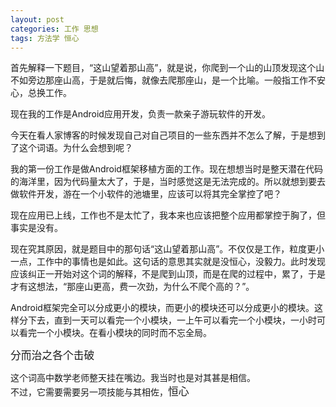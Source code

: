 ```yaml
---
layout: post
categories: 工作 思想
tags: 方法学 恒心 
---
```


首先解释一下题目，“这山望着那山高”，就是说，你爬到一个山的山顶发现这个山不如旁边那座山高，于是就后悔，就像去爬那座山，是一个比喻。一般指工作不安心，总换工作。  

现在我的工作是Android应用开发，负责一款亲子游玩软件的开发。    

今天在看人家博客的时候发现自己对自己项目的一些东西并不怎么了解，于是想到了这个词语。为什么会想到呢？  

我的第一份工作是做Android框架移植方面的工作。现在想想当时是整天潜在代码的海洋里，因为代码量太大了，于是，当时感觉这是无法完成的。所以就想到要去做软件开发，游在一个小软件的池塘里，应该可以将其完全掌控了吧？  

现在应用已上线，工作也不是太忙了，我本来也应该把整个应用都掌控于胸了，但事实是没有。  

现在究其原因，就是题目中的那句话“这山望着那山高”。不仅仅是工作，粒度更小一点，工作中的事情也是如此。这句话的意思其实就是没恒心，没毅力。此时发现应该纠正一开始对这个词的解释，不是爬到山顶，而是在爬的过程中，累了，于是才有这想法，“那座山更高，费一次劲，为什么不爬个高的？”。  

Android框架完全可以分成更小的模块，而更小的模块还可以分成更小的模块。这样分下去，直到一天可以看完一个小模块，一上午可以看完一个小模块，一小时可以看完一个小模块。在看小模块的同时而不忘全局。  

<big>分而治之各个击破</big> 

这个词高中数学老师整天挂在嘴边。我当时也是对其甚是相信。  
不过，它需要需要另一项技能与其相佐，<big>恒心</big>

